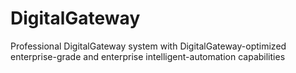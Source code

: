 # DigitalGateway
Professional DigitalGateway system with DigitalGateway-optimized enterprise-grade and enterprise intelligent-automation capabilities
